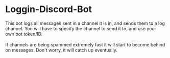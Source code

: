 # Loggin-Discord-Bot
This bot logs all messages sent in a channel it is in, and sends them to a log channel. You will have to specify the channel to send it to, and use your own bot token/ID.
<br><br>
If channels are being spammed extremely fast it will start to become behind on messages. Don't worry, it will catch up eventually.
